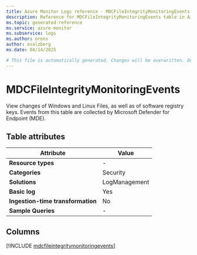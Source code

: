 ```yaml
---
title: Azure Monitor Logs reference - MDCFileIntegrityMonitoringEvents
description: Reference for MDCFileIntegrityMonitoringEvents table in Azure Monitor Logs.
ms.topic: generated-reference
ms.service: azure-monitor
ms.subservice: logs
ms.author: orens
author: osalzberg
ms.date: 04/14/2025

# This file is automatically generated. Changes will be overwritten. Do not change this file directly.
---
```


# MDCFileIntegrityMonitoringEvents

View changes of Windows and Linux Files, as well as of software registry keys. Events from this table are collected by Microsoft Defender for Endpoint (MDE).


## Table attributes

|Attribute|Value|
|---|---|
|**Resource types**|-|
|**Categories**|Security|
|**Solutions**| LogManagement|
|**Basic log**|Yes|
|**Ingestion-time transformation**|No|
|**Sample Queries**|-|



## Columns
  
[!INCLUDE [mdcfileintegritymonitoringevents](~/reusable-content/ce-skilling/azure/includes/azure-monitor/reference/tables/mdcfileintegritymonitoringevents-include.md)]
